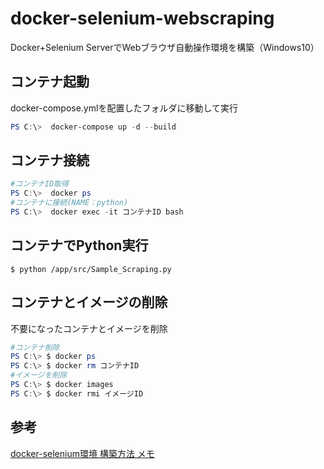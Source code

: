 # docker-selenium-webscraping
Docker+Selenium ServerでWebブラウザ自動操作環境を構築（Windows10）
 
## コンテナ起動
docker-compose.ymlを配置したフォルダに移動して実行
~~~powershell
PS C:\>  docker-compose up -d --build
~~~

## コンテナ接続
~~~powershell
#コンテナID取得
PS C:\>  docker ps 
#コンテナに接続(NAME：python)
PS C:\>  docker exec -it コンテナID bash
~~~

## コンテナでPython実行
~~~console
$ python /app/src/Sample_Scraping.py
~~~


## コンテナとイメージの削除
不要になったコンテナとイメージを削除
~~~powershell
#コンテナ削除
PS C:\> $ docker ps
PS C:\> $ docker rm コンテナID
#イメージを削除
PS C:\> $ docker images
PS C:\> $ docker rmi イメージID
~~~

## 参考
[docker-selenium環境 構築方法 メモ](https://qiita.com/KWS_0901/items/5076a2f4cff544505c5d)
